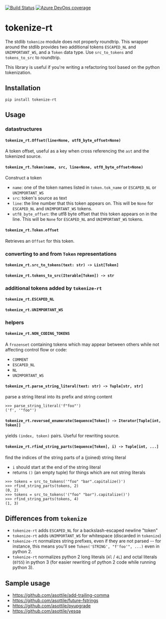 [![Build Status](https://dev.azure.com/asottile/asottile/_apis/build/status/asottile.tokenize-rt?branchName=master)](https://dev.azure.com/asottile/asottile/_build/latest?definitionId=25&branchName=master)
[![Azure DevOps coverage](https://img.shields.io/azure-devops/coverage/asottile/asottile/25/master.svg)](https://dev.azure.com/asottile/asottile/_build/latest?definitionId=25&branchName=master)

tokenize-rt
===========

The stdlib `tokenize` module does not properly roundtrip.  This wrapper
around the stdlib provides two additional tokens `ESCAPED_NL` and
`UNIMPORTANT_WS`, and a `Token` data type.  Use `src_to_tokens` and
`tokens_to_src` to roundtrip.

This library is useful if you're writing a refactoring tool based on the
python tokenization.

## Installation

`pip install tokenize-rt`

## Usage

### datastructures

#### `tokenize_rt.Offset(line=None, utf8_byte_offset=None)`

A token offset, useful as a key when cross referencing the `ast` and the
tokenized source.

#### `tokenize_rt.Token(name, src, line=None, utf8_byte_offset=None)`

Construct a token

- `name`: one of the token names listed in `token.tok_name` or
  `ESCAPED_NL` or `UNIMPORTANT_WS`
- `src`: token's source as text
- `line`: the line number that this token appears on.  This will be `None` for
   `ESCAPED_NL` and `UNIMPORTANT_WS` tokens.
- `utf8_byte_offset`: the utf8 byte offset that this token appears on in the
  line.  This will be `None` for `ESCAPED_NL` and `UNIMPORTANT_WS` tokens.

#### `tokenize_rt.Token.offset`

Retrieves an `Offset` for this token.

### converting to and from `Token` representations

#### `tokenize_rt.src_to_tokens(text: str) -> List[Token]`

#### `tokenize_rt.tokens_to_src(Iterable[Token]) -> str`

### additional tokens added by `tokenize-rt`

#### `tokenize_rt.ESCAPED_NL`

#### `tokenize_rt.UNIMPORTANT_WS`

### helpers

#### `tokenize_rt.NON_CODING_TOKENS`

A `frozenset` containing tokens which may appear between others while not
affecting control flow or code:
- `COMMENT`
- `ESCAPED_NL`
- `NL`
- `UNIMPORTANT_WS`

#### `tokenize_rt.parse_string_literal(text: str) -> Tuple[str, str]`

parse a string literal into its prefix and string content

```pycon
>>> parse_string_literal('f"foo"')
('f', '"foo"')
```

#### `tokenize_rt.reversed_enumerate(Sequence[Token]) -> Iterator[Tuple[int, Token]]`

yields `(index, token)` pairs.  Useful for rewriting source.

#### `tokenize_rt.rfind_string_parts(Sequence[Token], i) -> Tuple[int, ...]`

find the indices of the string parts of a (joined) string literal

- `i` should start at the end of the string literal
- returns `()` (an empty tuple) for things which are not string literals

```pycon
>>> tokens = src_to_tokens('"foo" "bar".capitalize()')
>>> rfind_string_parts(tokens, 2)
(0, 2)
>>> tokens = src_to_tokens('("foo" "bar").capitalize()')
>>> rfind_string_parts(tokens, 4)
(1, 3)
```

## Differences from `tokenize`

- `tokenize-rt` adds `ESCAPED_NL` for a backslash-escaped newline "token"
- `tokenize-rt` adds `UNIMPORTANT_WS` for whitespace (discarded in `tokenize`)
- `tokenize-rt` normalizes string prefixes, even if they are not parsed -- for
  instance, this means you'll see `Token('STRING', "f'foo'", ...)` even in
  python 2.
- `tokenize-rt` normalizes python 2 long literals (`4l` / `4L`) and octal
  literals (`0755`) in python 3 (for easier rewriting of python 2 code while
  running python 3).

## Sample usage

- https://github.com/asottile/add-trailing-comma
- https://github.com/asottile/future-fstrings
- https://github.com/asottile/pyupgrade
- https://github.com/asottile/yesqa
